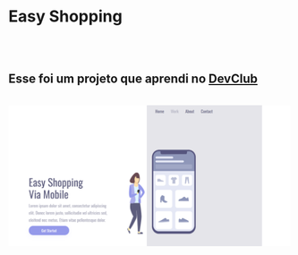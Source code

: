 <h1>Easy Shopping</h1>
<br>
<br>
<h2>Esse foi um projeto que aprendi no <a href='https://aulas.devclub.com.br'>DevClub</a></h2>
<br>
<img src='https://github.com/Gustavo200211/easy-shopping/blob/master/Capturar.PNG?raw=true'/>

